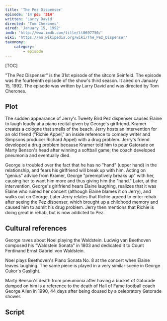 ```yaml
---
title: 'The Pez Dispenser'
episode: '14'pc: '314'
written: 'Larry David'
directed: 'Tom Cherones'
aired: 'January 15, 1992'
imdb: 'http://www.imdb.com/title/tt0697750/'
wiki: 'https://en.wikipedia.org/wiki/The_Pez_Dispenser'
taxonomy:
    category:
        - episode
---
```


[TOC]

"The Pez Dispenser" is the 31st episode of the sitcom Seinfeld. The episode was the fourteenth episode of the show's third season. It aired on January 15, 1992. The episode was written by Larry David and was directed by Tom Cherones.

## Plot

The sudden appearance of Jerry's Tweety Bird Pez dispenser causes Elaine to laugh loudly at a piano recital given by George's girlfriend. Kramer creates a cologne that smells of the beach. Jerry hosts an intervention for an old friend ("Richie Appel," an inside reference to comedy writer and Simpsons producer Richard Appel) with a drug problem. Jerry's friend developed a drug problem because Kramer told him to pour Gatorade on Marty Benson's head after winning a softball game; the coach developed pneumonia and eventually died.

George is troubled over the fact that he has no "hand" (upper hand) in the relationship, and fears his girlfriend will break up with him. Acting on "genius" advice from Kramer, George "preemptively breaks up" with her, causing her to want him more and thus giving him the "hand." Later, at the intervention, George's girlfriend hears Elaine laughing, realizes that it was Elaine who ruined her concert (although Elaine blames it on Jerry), and walks out on George. Later Jerry relates that Richie agreed to enter rehab after seeing the Pez dispenser, which brought up a childhood memory and caused him to admit his drug problem. Jerry then mentions that Richie is doing great in rehab, but is now addicted to Pez.

## Cultural references

George raves about Noel playing the Waldstein. Ludwig van Beethoven composed his "Waldstein Sonata" in 1803 and dedicated it to Count Ferdinand Ernst Gabriel von Waldstein.

Noel plays Beethoven's Piano Sonata No. 8 at the concert when Elaine leaves laughing. The same piece is played in a very similar scene in George Cukor's Gaslight.

Marty Benson's death from pneumonia after having a bucket of Gatorade dumped on him is a reference to the death of Hall of Fame football coach George Allen in 1990, 44 days after being doused by a celebratory Gatorade shower.

## Script
